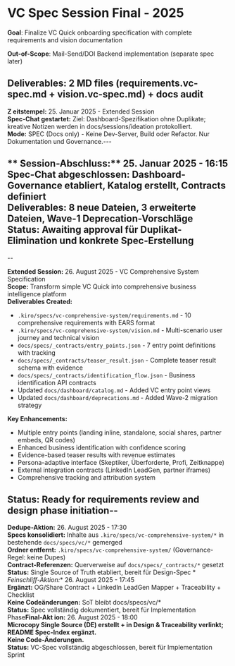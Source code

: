 # VC Spec Session Final - 2025

**Goal**: Finalize VC Quick onboarding specification with complete requirements and vision documentation

**Out-of-Scope**: Mail-Send/DOI Backend implementation (separate spec later)

**Deliverables**: 2 MD files (requirements.vc-spec.md + vision.vc-spec.md) + docs audit
---

**Z
eitstempel:** 25. Januar 2025 - Extended Session  
**Spec-Chat gestartet:** Ziel: Dashboard-Spezifikation ohne Duplikate; kreative Notizen werden in docs/sessions/ideation protokolliert.  
**Mode:** SPEC (Docs only) - Keine Dev-Server, Build oder Refactor. Nur Dokumentation und Governance.---

**
Session-Abschluss:** 25. Januar 2025 - 16:15  
**Spec-Chat abgeschlossen:** Dashboard-Governance etabliert, Katalog erstellt, Contracts definiert  
**Deliverables:** 8 neue Dateien, 3 erweiterte Dateien, Wave-1 Deprecation-Vorschläge  
**Status:** Awaiting approval für Duplikat-Elimination und konkrete Spec-Erstellung
-
--

**Extended Session:** 26. August 2025 - VC Comprehensive System Specification  
**Scope:** Transform simple VC Quick into comprehensive business intelligence platform  
**Deliverables Created:**
- `.kiro/specs/vc-comprehensive-system/requirements.md` - 10 comprehensive requirements with EARS format
- `.kiro/specs/vc-comprehensive-system/vision.md` - Multi-scenario user journey and technical vision
- `docs/specs/_contracts/entry_points.json` - 7 entry point definitions with tracking
- `docs/specs/_contracts/teaser_result.json` - Complete teaser result schema with evidence
- `docs/specs/_contracts/identification_flow.json` - Business identification API contracts
- Updated `docs/dashboard/catalog.md` - Added VC entry point views
- Updated `docs/dashboard/deprecations.md` - Added Wave-2 migration strategy

**Key Enhancements:**
- Multiple entry points (landing inline, standalone, social shares, partner embeds, QR codes)
- Enhanced business identification with confidence scoring
- Evidence-based teaser results with revenue estimates
- Persona-adaptive interface (Skeptiker, Überforderte, Profi, Zeitknappe)
- External integration contracts (LinkedIn LeadGen, partner iframes)
- Comprehensive tracking and attribution system

**Status:** Ready for requirements review and design phase initiation--
-

**Dedupe-Aktion:** 26. August 2025 - 17:30  
**Specs konsolidiert:** Inhalte aus `.kiro/specs/vc-comprehensive-system/*` in bestehende `docs/specs/vc/*` gemerged  
**Ordner entfernt:** `.kiro/specs/vc-comprehensive-system/` (Governance-Regel: keine Dupes)  
**Contract-Referenzen:** Querverweise auf `docs/specs/_contracts/*` gesetzt  
**Status:** Single Source of Truth etabliert, bereit für Design-Spec
*
*Feinschliff-Aktion:** 26. August 2025 - 17:45  
**Ergänzt:** OG/Share Contract + LinkedIn LeadGen Mapper + Traceability + Checklist  
**Keine Codeänderungen:** SoT bleibt docs/specs/vc/*  
**Status:** Spec vollständig dokumentiert, bereit für Implementation Phase**Final-Akt
ion:** 26. August 2025 - 18:00  
**Microcopy Single Source (DE) erstellt + in Design & Traceability verlinkt; README Spec-Index ergänzt.**  
**Keine Code-Änderungen.**  
**Status:** VC-Spec vollständig abgeschlossen, bereit für Implementation Sprint
